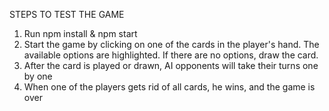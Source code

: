 STEPS TO TEST THE GAME

1. Run npm install & npm start
2. Start the game by clicking on one of the cards in the player's hand. The available options are highlighted. If there are no options, draw the card.
3. After the card is played or drawn, AI opponents will take their turns one by one
4. When one of the players gets rid of all cards, he wins, and the game is over
